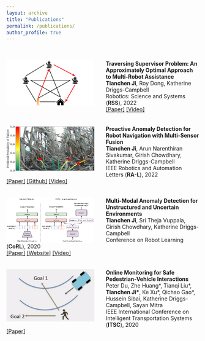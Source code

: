 ```yaml
---
layout: archive
title: "Publications"
permalink: /publications/
author_profile: true
---
```


<br/><br/>
<img align="left" style="width:230px; height:120px; margin-right:30px" src="/images/publications-ptp.png">
**Traversing Supervisor Problem: An Approximately Optimal Approach to Multi-Robot Assistance**  
**Tianchen Ji**, Roy Dong, Katherine Driggs-Campbell  
Robotics: Science and Systems (**RSS**), 2022  
[[Paper]](https://roboticsconference.org/program/papers/059/) [[Video]](https://youtu.be/cd1_3ZhNXAk?t=2499)  
<br/><br/>
<img align="left" style="width:230px; height:120px; margin-right:30px" src="/images/publications-paad.png">
**Proactive Anomaly Detection for Robot Navigation with Multi-Sensor Fusion**  
**Tianchen Ji**, Arun Narenthiran Sivakumar, Girish Chowdhary, Katherine Driggs-Campbell  
IEEE Robotics and Automation Letters (**RA-L**), 2022  
[[Paper]](https://ieeexplore.ieee.org/document/9720937) [[Github]](https://github.com/tianchenji/PAAD) [[Video]](https://www.youtube.com/watch?v=7jFLdpNEiXM)  
<br/><br/>
<img align="left" style="width:230px; height:auto; margin-right:30px" src="/images/publications-svae.png">
**Multi-Modal Anomaly Detection for Unstructured and Uncertain Environments**  
**Tianchen Ji**, Sri Theja Vuppala, Girish Chowdhary, Katherine Driggs-Campbell  
Conference on Robot Learning (**CoRL**), 2020  
[[Paper]](https://proceedings.mlr.press/v155/ji21a.html) [[Website]](https://sites.google.com/illinois.edu/supervised-vae) [[Video]](https://www.youtube.com/watch?v=L3dP8tdsQqs)  
<br/><br/>
<img align="left" style="width:230px; height:auto; margin-right:30px" src="/images/publications-gem.png">
**Online Monitoring for Safe Pedestrian-Vehicle Interactions**  
Peter Du, Zhe Huang\*, Tianqi Liu\*, **Tianchen Ji\***, Ke Xu\*, Qichao Gao\*, Hussein Sibai, Katherine Driggs-Campbell, Sayan Mitra  
IEEE International Conference on Intelligent Transportation Systems (**ITSC**), 2020  
[[Paper]](https://ieeexplore.ieee.org/abstract/document/9294366)
